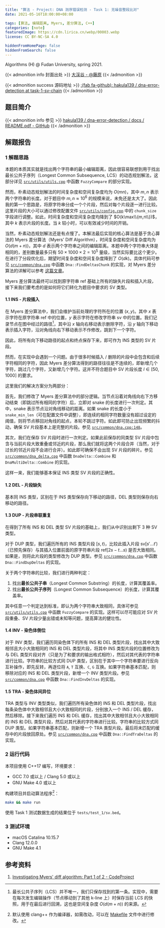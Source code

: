```yaml
---
title: "算法 - Project: DNA 测序错误检测 - Task 1: 无噪音整段比对"
date: 2021-05-16T18:00:00+08:00

tags: [算法, 编辑距离, Myers, 差分算法, C++]
categories: [note]
featuredImage: https://cdn.lirica.cn/webp/00003.webp
license: CC BY-NC-SA 4.0

hiddenFromHomePage: false
hiddenFromSearch: false
---
```


Algorithms (H) @ Fudan University, spring 2021.

<!--more-->

{{< admonition info 封面出处 >}}
[大渓谷 - @藤原](https://www.pixiv.net/artworks/90380296)
{{< /admonition >}}

{{< admonition success 源码地址 >}}
[:(fab fa-github):  hakula139 / dna-error-detection at task-1-sv-chain](https://github.com/hakula139/dna-error-detection/tree/task-1-sv-chain)
{{< /admonition >}}

## 题目简介

{{< admonition info 参见 >}}
[hakula139 / dna-error-detection / docs / README.pdf - GitHub](https://github.com/hakula139/dna-error-detection/blob/master/docs/README.pdf)
{{< /admonition >}}

## 解题报告

### 1 解题思路

本题的本质其实就是找出两个字符串的最小编辑距离，因此很容易联想到用于找出最长公共子序列（Longest Common Subsequence, LCS）的动态规划解法，这部分详见 [`src/utils/utils.cpp`][utils.cpp:27] 中函数 `FuzzyCompare` 的部分实现。

然而，朴素动态规划解法的时间复杂度和空间复杂度均为 $O(mn)$，其中 $m,n$ 表示两个字符串的长度。对于题目中 $m,n\approx 10^6$ 的规模来说，未免还是太大了。因此我的第一个思路是，将原字符串分成一个个片段，然后对每个片段逐一进行比较。这里片段的大小可以通过修改配置文件 [`src/utils/config.cpp`][config.cpp:6] 中的 `chunk_size` 字段进行调整。如此，时间复杂度和空间复杂度均降到了 $O(k\max\\{m,n\\})$，其中 $k$ 表示片段的长度。当 $k$ 较小时，可以有效减少时间的开销。

当然，朴素动态规划解法还是有点慢了。本解法最后实现的核心算法是基于贪心算法的 Myers 差分算法（Myers' Diff Algorithm），时间复杂度和空间复杂度均为 $O(d(m+n))$，其中 $d$ 表示两个字符串之间的编辑距离。本题中两个字符串大体是相同的，差别数量最多只有 $50\times 1000\times 2 = 10^5$ 量级，当然实际要比这个更少。在进行了分段优化后，期望时间复杂度和空间复杂度降到了 $O(dk)$。具体代码可参见 [`src/common/dna.cpp`][dna.cpp:89] 中函数 `Dna::FindDeltasChunk` 的实现，对 Myers 差分算法的详解可以参考 [这篇文章][myers]。

Myers 差分算法最终可以找到原字符串 $\textrm{ref}$ 基础上所有的缺失片段和插入片段，接下来我们要考虑的是如何将它们转化为题目中要求的 SV 类型。

#### 1.1 INS - 片段插入

在 Myers 差分算法中，我们会维护当前处理的字符所在的位置 $(x,y)$。其中 $x$ 表示字符在原字符串 $\textrm{ref}$ 中的位置，$y$ 表示字符在修改字符串 $\textrm{sv}$ 中的位置。我们记录节点在图中经过的路径[^lcs]，其中沿 $x$ 轴向右移动表示删除字符，沿 $y$ 轴向下移动表示插入字符，沿对角线向右下移动表示不作修改，跳到下一个字符。

因此，将所有向下移动路径的起点和终点保存下来，即可作为 INS 类型的 SV 片段。

然而，在实现中会遇到一个问题。由于很多时候插入 / 删除的片段中会包含和后续字符相同的字符，因此 Myers 差分算法得到的路径往往是不连续的，即新增几个字符，跳过几个字符，又新增几个字符。这并不符合题目中 SV 片段长度 $l\in [50,1000]$ 的要求。

这里我们的解决方案分为两部分：

首先，我们修改了 Myers 差分算法中的部分逻辑。当节点沿着对角线向右下方移动结束（即跳过所有相同的字符）后，立即对 snake 的长度进行一次判定。其中，snake 表示节点沿对角线移动的距离。如果 snake 的长度小于 `snake_min_len`（可在配置文件中调整），即连续的相同字符数量没有超过设定的阈值，则将节点移回对角线的起点，本轮不跳过字符。如此即可防止出现频繁的抖动，确保 SV 片段基本上是完整的片段。参见 [`src/common/dna.cpp:148`][dna.cpp:148]。

其次，我们在保存 SV 片段时进行一次判定。如果此前保存的同类型 SV 片段中包含与当前片段大致重叠或邻近的片段，那么我们就将这两个片段合并（当然，对于过长的邻近片段不会进行合并）。如此即可确保不会出现 SV 片段的碎片。参见 [`src/common/dna_delta.cpp`][dna_delta.cpp:61] 中函数 `DnaDelta::Combine` 和 `DnaMultiDelta::Combine` 的实现。

这样一来，我们能够基本保证 INS 类型 SV 片段的正确性。

#### 1.2 DEL - 片段缺失

基本同 INS 类型，区别在于 INS 类型保存向下移动的路径，DEL 类型则保存向右移动的路径。

#### 1.3 DUP - 片段串联重复

在得到了所有 INS 和 DEL 类型 SV 片段的基础上，我们从中识别出剩下 3 种 SV 类型。

对于 DUP 类型，我们遍历所有的 INS 类型片段 $[s,t)$，比较此插入片段 $\textrm{sv}[s'...t')$（已预先保存）与其插入位置前面的原字符串片段 $\textrm{ref}[2s-t...s)$ 是否大致相同。如果是，则将此片段的类型修改为 DUP 类型。参见 [`src/common/dna.cpp`][dna.cpp:240] 中函数 `Dna::FindDupDeltas` 的实现。

关于两个字符串的比较，我们进行两种判定：

1. 找出**最长公共子串**（Longest Common Substring）的长度，计算其覆盖率。
2. 找出**最长公共子序列**（Longest Common Subsequence）的长度，计算其覆盖率。

其中任意一个判定达到标准，即认为两个字符串大致相同，具体可参见 [`src/utils/utils.cpp`][utils.cpp:27] 中函数 `FuzzyCompare` 的实现。这样可以尽可能应对 SV 片段重叠、SV 片段少量出错或未知等问题，提高算法的健壮性。

#### 1.4 INV - 染色体倒位

对于 INV 类型，我们遍历同染色体下的所有 INS 和 DEL 类型片段，找出其中大致相邻且大小大致相同的 INS 和 DEL 类型片段，将其中 INS 类型片段的位置修改为与 DEL 类型片段对齐（只是为了和要求的输出格式相符），然后对其代表的字符串进行比较。字符串的比较方式同 DUP 类型，区别在于其中一个字符串要进行反向互补操作，即先反转，再逐位将 `A`, `T` 互换、`C`, `G` 互换。如果字符串基本匹配，则移除对应的 INS 和 DEL 类型片段，新增一个 INV 类型片段。参见 [`src/common/dna.cpp`][dna.cpp:257] 中函数 `Dna::FindInvDeltas` 的实现。

#### 1.5 TRA - 染色体间异位

TRA 类型与 INV 类型类似，我们遍历所有染色体的 INS 和 DEL 类型片段，找出每条染色体中大致相邻且大小大致相同的片段，分别放入一个 INS / DEL 缓存，然后移除。接下来我们遍历 INS 和 DEL 缓存，找出其中大致相邻且大小大致相同的 INS 和 DEL 类型片段，然后对其代表的字符串进行比较。字符串的比较方式同 DUP 类型。如果字符串基本匹配，则新增一个 TRA 类型片段。最后将未匹配的缓存中的片段放回原处。参见 [`src/common/dna.cpp`][dna.cpp:299] 中函数 `Dna::FindTraDeltas` 的实现。

### 2 运行代码

本项目使用 C++17 编写，环境要求：

- GCC 7.0 或以上 / Clang 5.0 或以上
- GNU Make 4.0 或以上

构建项目并启动算法程序[^cc]：

```bash
make && make run
```

使用 Task 1 测试数据生成的结果位于 `tests/test_1/sv.bed`。

### 3 测试环境

- macOS Catalina 10.15.7
- Clang 12.0.0
- GNU Make 4.1

## 参考资料

1. [Investigating Myers' diff algorithm: Part 1 of 2 - CodeProject][myers]

[utils.cpp:27]: https://github.com/hakula139/dna-error-detection/blob/task-1-sv-chain/src/utils/utils.cpp#L27
[config.cpp:6]: https://github.com/hakula139/dna-error-detection/blob/task-1-sv-chain/src/utils/config.cpp#L6
[dna.cpp:89]: https://github.com/hakula139/dna-error-detection/blob/task-1-sv-chain/src/common/dna.cpp#L89
[dna.cpp:148]: https://github.com/hakula139/dna-error-detection/blob/task-1-sv-chain/src/common/dna.cpp#L148
[dna.cpp:240]: https://github.com/hakula139/dna-error-detection/blob/task-1-sv-chain/src/common/dna.cpp#L240
[dna.cpp:257]: https://github.com/hakula139/dna-error-detection/blob/task-1-sv-chain/src/common/dna.cpp#L257
[dna.cpp:299]:https://github.com/hakula139/dna-error-detection/blob/task-1-sv-chain/src/common/dna.cpp#L299
[dna_delta.cpp:61]: https://github.com/hakula139/dna-error-detection/blob/task-1-sv-chain/src/common/dna_delta.cpp#L61
[makefile:14]: https://github.com/hakula139/dna-error-detection/blob/task-1-sv-chain/Makefile#L14
[myers]: https://www.codeproject.com/Articles/42279/Investigating-Myers-diff-algorithm-Part-1-of-2

[^lcs]: 最长公共子序列（LCS）并不唯一，我们只保存找到的第一条。实现中，需要在每次发生编辑操作（节点移动到了其他 k-line 上）时保存当前 LCS 的快照，用于在最后进行回溯，这也是空间复杂度 $O(d(m+n))$ 的来源。
[^cc]: 默认使用 clang++ 作为编译器，如需改动，可以在 [Makefile][makefile:14] 文件中进行修改。

